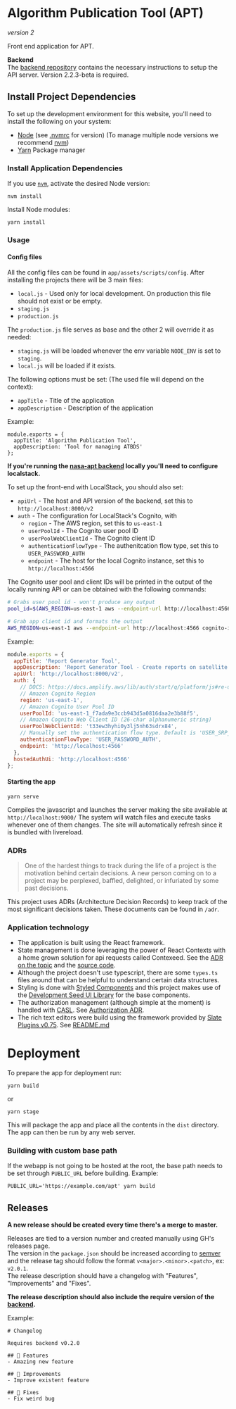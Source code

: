 # Algorithm Publication Tool (APT)
_version 2_

Front end application for APT.

**Backend**  
The [backend repository](https://github.com/NASA-IMPACT/nasa-apt) contains the necessary instructions to setup the API server. Version 2.2.3-beta is required.

## Install Project Dependencies
To set up the development environment for this website, you'll need to install the following on your system:

- [Node](http://nodejs.org/) (see [.nvmrc](./.nvmrc) for version) (To manage multiple node versions we recommend [nvm](https://github.com/creationix/nvm))
- [Yarn](https://yarnpkg.com/) Package manager

### Install Application Dependencies

If you use [`nvm`](https://github.com/creationix/nvm), activate the desired Node version:

```
nvm install
```

Install Node modules:

```
yarn install
```

### Usage

#### Config files
All the config files can be found in `app/assets/scripts/config`.
After installing the projects there will be 3 main files:
  - `local.js` - Used only for local development. On production this file should not exist or be empty.
  - `staging.js`
  - `production.js`

The `production.js` file serves as base and the other 2 will override it as needed:
  - `staging.js` will be loaded whenever the env variable `NODE_ENV` is set to `staging`.
  - `local.js` will be loaded if it exists.

The following options must be set: (The used file will depend on the context):
  - `appTitle` - Title of the application
  - `appDescription` - Description of the application

Example:
```
module.exports = {
  appTitle: 'Algorithm Publication Tool',
  appDescription: 'Tool for managing ATBDS'
};
```

**If you're running the [nasa-apt backend](https://github.com/NASA-IMPACT/nasa-apt#local-development) locally you'll need to configure localstack.**

To set up the front-end with LocalStack, you should also set:

- `apiUrl` - The host and API version of the backend, set this to `http://localhost:8000/v2`
- `auth` - The configuration for LocalStack's Cognito, with
  - `region` - The AWS region, set this to `us-east-1`
  - `userPoolId` - The Cognito user pool ID
  - `userPoolWebClientId` - The Cognito client ID
  - `authenticationFlowType` - The authenitcation flow type, set this to `USER_PASSWORD_AUTH`
  - `endpoint` - The host for the local Cognito instance, set this to `http://localhost:4566`

The Cognito user pool and client IDs will be printed in the output of the locally running API or can be obtained with the following commands:

```sh
# Grabs user pool id - won't produce any output
pool_id=$(AWS_REGION=us-east-1 aws --endpoint-url http://localhost:4566 cognito-idp list-user-pools --no-sign-request --max-results 100 | jq -rc '.UserPools[0].Id')

# Grab app client id and formats the output
AWS_REGION=us-east-1 aws --endpoint-url http://localhost:4566 cognito-idp list-user-pool-clients --user-pool-id $pool_id  --no-sign-request --max-results 10 | jq -rc '.UserPoolClients[0] | {ClientId: .ClientId, UserPoolId: .UserPoolId}'
```

Example:
```js
module.exports = {
  appTitle: 'Report Generator Tool',
  appDescription: 'Report Generator Tool - Create reports on satellite needs.',
  apiUrl: 'http://localhost:8000/v2',
  auth: {
    // DOCS: https://docs.amplify.aws/lib/auth/start/q/platform/js#re-use-existing-authentication-resource
    // Amazon Cognito Region
    region: 'us-east-1',
    // Amazon Cognito User Pool ID
    userPoolId: 'us-east-1_f7ada9e3ccb943d5a0816daa2e3b88f5',
    // Amazon Cognito Web Client ID (26-char alphanumeric string)
    userPoolWebClientId: 't33ew3hyhi0y3lj5nh63sdrx84',
    // Manually set the authentication flow type. Default is 'USER_SRP_AUTH'
    authenticationFlowType: 'USER_PASSWORD_AUTH',
    endpoint: 'http://localhost:4566'
  },
  hostedAuthUi: 'http://localhost:4566'
};
```

#### Starting the app

```
yarn serve
```
Compiles the javascript and launches the server making the site available at `http://localhost:9000/`
The system will watch files and execute tasks whenever one of them changes.
The site will automatically refresh since it is bundled with livereload.

### ADRs
> One of the hardest things to track during the life of a project is the motivation behind certain decisions. A new person coming on to a project may be perplexed, baffled, delighted, or infuriated by some past decisions.

This project uses ADRs (Architecture Decision Records) to keep track of the most significant decisions taken.
These documents can be found in `/adr`.

### Application technology
- The application is built using the React framework.
- State management is done leveraging the power of React Contexts with a home grown solution for api requests called Contexeed. See the [ADR on the topic](./adr/0001-data-management.md) and the [source code](./app/assets/scripts/utils/contexeed/README.md).
- Although the project doesn't use typescript, there are some `types.ts` files around that can be helpful to understand certain data structures.
- Styling is done with [Styled Components](https://styled-components.com/) and this project makes use of the [Development Seed UI Library](https://devseed-ui-library.surge.sh) for the base components.
- The authorization management (although simple at the moment) is handled with [CASL](https://casl.js.org/v5/en/). See [Authorization ADR](./adr/0002-a11n.md).
- The rich text editors were build using the framework provided by [Slate Plugins v0.75](https://github.com/udecode/slate-plugins/tree/v0.75.2). See [README.md](./app/assets/scripts/components/slate/README.md)

# Deployment
To prepare the app for deployment run:

```
yarn build
```
or
```
yarn stage
```
This will package the app and place all the contents in the `dist` directory.
The app can then be run by any web server.

### Building with custom base path
If the webapp is not going to be hosted at the root, the base path needs to be set through `PUBLIC_URL` before building.
Example:
```
PUBLIC_URL='https://example.com/apt' yarn build
```

## Releases

**A new release should be created every time there's a merge to master.**

Releases are tied to a version number and created manually using GH's releases page.  
The version in the `package.json` should be increased according to [semver](https://semver.org/) and the release tag should follow the format `v<major>.<minor>.<patch>`, ex: `v2.0.1`.  
The release description should have a changelog with "Features", "Improvements" and "Fixes".

**The release description should also include the require version of the [backend](https://github.com/NASA-IMPACT/nasa-apt).**

Example:
```
# Changelog

Requires backend v0.2.0

## 🎉 Features
- Amazing new feature

## 🚀 Improvements
- Improve existent feature

## 🐛 Fixes
- Fix weird bug
```
